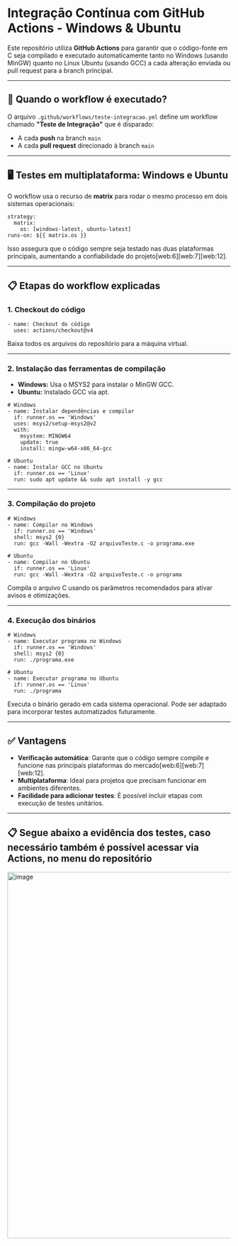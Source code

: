 # Integração Contínua com GitHub Actions - Windows & Ubuntu

Este repositório utiliza **GitHub Actions** para garantir que o código-fonte em C seja compilado e executado automaticamente tanto no Windows (usando MinGW) quanto no Linux Ubuntu (usando GCC) a cada alteração enviada ou pull request para a branch principal.

---

## 🚦 Quando o workflow é executado?

O arquivo `.github/workflows/teste-integracao.yml` define um workflow chamado **"Teste de Integração"** que é disparado:

- A cada **push** na branch `main`
- A cada **pull request** direcionado à branch `main`

---

## 🖥️ Testes em multiplataforma: Windows e Ubuntu

O workflow usa o recurso de **matrix** para rodar o mesmo processo em dois sistemas operacionais:

```
strategy:
  matrix:
    os: [windows-latest, ubuntu-latest]
runs-on: ${{ matrix.os }}
```
Isso assegura que o código sempre seja testado nas duas plataformas principais, aumentando a confiabilidade do projeto[web:6][web:7][web:12].

---

## 📋 Etapas do workflow explicadas

### 1. Checkout do código

```
- name: Checkout do código
  uses: actions/checkout@v4
```
Baixa todos os arquivos do repositório para a máquina virtual.

---

### 2. Instalação das ferramentas de compilação

- **Windows:** Usa o MSYS2 para instalar o MinGW GCC.
- **Ubuntu:** Instalado GCC via apt.

```
# Windows
- name: Instalar dependências e compilar
  if: runner.os == 'Windows'
  uses: msys2/setup-msys2@v2
  with:
    msystem: MINGW64
    update: true
    install: mingw-w64-x86_64-gcc

# Ubuntu
- name: Instalar GCC no Ubuntu
  if: runner.os == 'Linux'
  run: sudo apt update && sudo apt install -y gcc
```

---

### 3. Compilação do projeto

```
# Windows
- name: Compilar no Windows
  if: runner.os == 'Windows'
  shell: msys2 {0}
  run: gcc -Wall -Wextra -O2 arquivoTeste.c -o programa.exe

# Ubuntu
- name: Compilar no Ubuntu
  if: runner.os == 'Linux'
  run: gcc -Wall -Wextra -O2 arquivoTeste.c -o programa
```
Compila o arquivo C usando os parâmetros recomendados para ativar avisos e otimizações.

---

### 4. Execução dos binários

```
# Windows
- name: Executar programa no Windows
  if: runner.os == 'Windows'
  shell: msys2 {0}
  run: ./programa.exe

# Ubuntu
- name: Executar programa no Ubuntu
  if: runner.os == 'Linux'
  run: ./programa
```
Executa o binário gerado em cada sistema operacional. Pode ser adaptado para incorporar testes automatizados futuramente.

---

## ✅ Vantagens

- **Verificação automática**: Garante que o código sempre compile e funcione nas principais plataformas do mercado[web:6][web:7][web:12].
- **Multiplataforma**: Ideal para projetos que precisam funcionar em ambientes diferentes.
- **Facilidade para adicionar testes**: É possível incluir etapas com execução de testes unitários.

---

## 📋 Segue abaixo a evidência dos testes, caso necessário também é possível acessar via Actions, no menu do repositório

<img width="1919" height="825" alt="image" src="https://github.com/user-attachments/assets/d4c121d3-ee37-4639-ae34-d2a02daf9ae4" />
